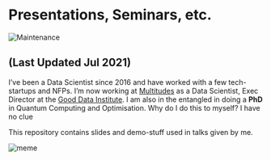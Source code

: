 # Presentations, Seminars, etc.

![Maintenance](https://img.shields.io/maintenance/yes/2021.svg?style=flat-square)

## (Last Updated Jul 2021)

I’ve been a Data Scientist since 2016 and have worked with a few tech-startups and NFPs. I’m now working at [Multitudes](https://www.multitudes.co) as a Data Scientist, Exec Director at the [Good Data Institute](https://www.gooddatainstitute.com). I am also in the entangled in doing a **PhD** in Quantum Computing and Optimisation. Why do I do this to myself? I have no clue 

This repository contains slides and demo-stuff used in talks given by me.

![meme](http://www.adrianbrown.id.au/images/presentation.png)



